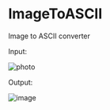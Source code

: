 # ImageToASCII
Image to ASCII converter

Input:

![photo](https://github.com/TrezorTop/ImageToASCII/assets/50236551/dda97bcd-d0d0-447d-8a3f-5ff451751320)

Output:

![image](https://github.com/TrezorTop/ImageToASCII/assets/50236551/6a0c99d7-acef-4383-bc8d-eb72cdfadf3a)

